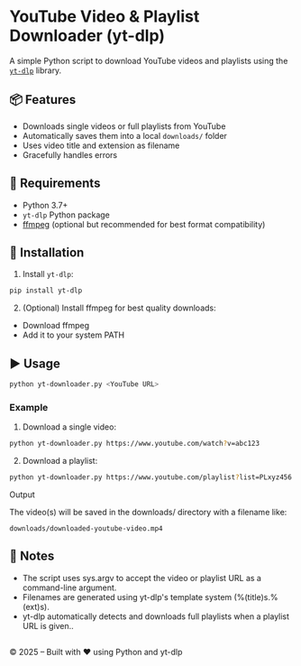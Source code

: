 # YouTube Video & Playlist Downloader (yt-dlp)

A simple Python script to download YouTube videos and playlists using the [`yt-dlp`](https://github.com/yt-dlp/yt-dlp) library.

## 📦 Features

- Downloads single videos or full playlists from YouTube
- Automatically saves them into a local `downloads/` folder
- Uses video title and extension as filename
- Gracefully handles errors

## 🔧 Requirements

- Python 3.7+
- `yt-dlp` Python package
- [ffmpeg](https://ffmpeg.org/download.html) (optional but recommended for best format compatibility)

## 🚀 Installation

1. Install `yt-dlp`:

```bash
pip install yt-dlp
```

2. (Optional) Install ffmpeg for best quality downloads:
   
- Download ffmpeg
- Add it to your system PATH

## ▶️ Usage
```bash
python yt-downloader.py <YouTube URL>
```

### Example  

1. Download a single video:

```bash
python yt-downloader.py https://www.youtube.com/watch?v=abc123
```

2. Download a playlist:

```bash
python yt-downloader.py https://www.youtube.com/playlist?list=PLxyz456
```

Output  

The video(s) will be saved in the downloads/ directory with a filename like: 
```text
downloads/downloaded-youtube-video.mp4
```

## 📌 Notes  
- The script uses sys.argv to accept the video or playlist URL as a command-line argument.
- Filenames are generated using yt-dlp's template system (%(title)s.%(ext)s).
- yt-dlp automatically detects and downloads full playlists when a playlist URL is given..
##
© 2025 – Built with ❤️ using Python and yt-dlp
